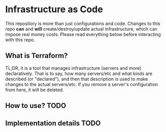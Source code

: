 # Infrastructure as Code

This repository is more than just configurations and code. Changes to this repo **can** and
**will** create/destroy/update actual infrastructure, which can impose real money costs.
Please read everything below before interacting with this repo.

## What is Terraform?

TL;DR, it is a tool that manages infrastructure (servers and more) declaratively. That is to say,
how many servers/etc and what kinds are described (or "declared"), and then that description is
used to make changes to the actual servers/etc. If you remove a server's configuration from here,
it will be deleted.

## How to use? TODO

## Implementation details TODO